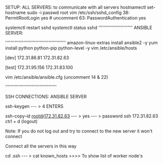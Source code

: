 SETUP:
ALL SERVERS: to communicate with all servers
hostnamectl set-hostname
sudo -i
passwd root
vim /etc/ssh/sshd_config
38: PermitRootLogin yes  # uncomment
63: PasswordAuthentication yes

systemctl restart sshd
systemctl status sshd
''''''''''''''''''''''''''
ANSIBLE SERVER:

''''''''''''''''''''''''''''''''''''''''''''''
amazon-linux-extras install ansible2 -y
yum install python python-pip python-level -y
vim /etc/ansible/hosts

[dev]
172.31.86.81
172.31.82.63

[test]
172.31.95.156
172.31.83.100

vim /etc/ansible/ansible.cfg (uncomment 14 & 22)

'''''''''''''''''''''''''''''''''''''''

SSH CONNECTIONS: ANSIBLE SERVER

ssh-keygen  --- > 4 ENTERS

ssh-copy-id root@172.31.82.63 --- > yes --- > password
ssh 172.31.82.63
ctrl + d (logout)

Note: If you do not log out and try to connect to the new server it won't connect

Connect all the servers in this way

cd .ssh --- > cat known_hosts     >>>> To show list of worker node's 
